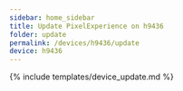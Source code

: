 ```yaml
---
sidebar: home_sidebar
title: Update PixelExperience on h9436
folder: update
permalink: /devices/h9436/update
device: h9436
---
```

{% include templates/device_update.md %}
